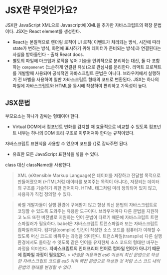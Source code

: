 # JSX란 무엇인가요?

JSX란 JavaScript XML으로 Javascript에 XML을 추가한 자바스크립트의 확장 문법이다.
JSX는 React element를 생성한다.

- React는 본질적으로 렌더링 로직이 UI 로직( 이벤트가 처리되는 방식, 시간에 따라 state가 변하는 방식, 화면에 표시하기 위해 데이터가 준비되는 방식)과 연결된다는 사실을 받아들인다 - 출처 React docs.
- 별도의 파일에 마크업과 로직을 넣어 기술을 인위적으로 분리하는 대신, 둘 다 포함하는 `componenet` (느슨하게 연결된 유닛)으로 관심사를 분리한다.
  리액트 프로젝트를 개발할때 사용되며 공식적인 자바스크립트 문법은 아니다.
  브라우저에서 실행하기 전 바벨을 사용하여 일반 자바스크립트 형태의 코드로 변환된다.
  JSX는 하나의 파일에 자바스크립트와 HTML을 동시에 작성하여 편리하고 가독성이 높다.

## JSX문법

부모요소는 하나가 감싸는 형태여야 한다.

- Virtual DOM에서 컴포넌트 변화를 감지할 때 효율적으로 비교할 수 있도록 컴포넌트 내부는 하나의 DOM 트리 구조로 이루어져야 한다는 규칙이있다.

자바스크립트 표현식을 사용할 수 있으며 코드를 {}로 감싸주면 된다.

- 유효한 모든 JavaScript 표현식을 넣을 수 있다.

class 대신 className을 사용한다.

> XML (eXtensible Markup Language)은 데이터를 저장하고 전달할 목적으로 만들어졌으며 (HTML처럼 데이터를 보여주는 목적이 아니다), 저장되는 데이터의 구조를 기술하기 위한 언어이다.
> HTML 태그처럼 미리 정의되어 있지 않고, 사용자가 직접 정의할 수 있다.

> 바벨
> 개발자들이 실행 환경에 구애받지 않고 항상 최신 문법의 자바스크립트로 코딩할 수 있도록 도와주는 유용한 도구이다.
> 브라우저마다 다른 문법을 지원하고 노드 또한 버전별로 지원하는 언어 문법이 다르기 때문에 자바스크립트 트랜스파일러가 필요하다. babel은 자바스크립트 트랜스파일러 또는 자바스크립트 컴파일러이다.
> 컴파일(complie) 인간이 작성한 소스 코드를 컴퓨터가 이해할 수 있도록 머신 코드로 바꿔주는 과정을 의미한다.
> 트랜스파일(transpile) 다른 실행 환경에서도 돌아갈 수 잇도록 같은 언어를 유지한체 소스 코드의 형태만 바꾸는 과정을 의미한다.
> **자바스크립트의 인터프리터 언어로 컴파일 언어가 아니기 때문에 컴파일 과정이 필요없다.** > _바벨을 이용하면 es6 이상의 최신 문법으로 작성한 자바스크립트 코드를 es5 이하 예전 문법으로 작성한 것 처럼 소스 코드 내의 문법의 형태를 변경할 수 있다._
